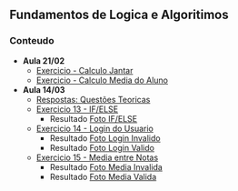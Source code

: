 ## Fundamentos de Logica e Algoritimos

### Conteudo
- **Aula 21/02**
    - [Exercicio - Calculo Jantar](21-02/calculoJantar.html)
    - [Exercicio - Calculo Media do Aluno](21-02/mediaAluno.html)
- **Aula 14/03**
    - [Respostas: Questões Teoricas](respostasPDF.md)
    - [Exercicio 13 - IF/ELSE](14-03/13_if_else.cs)
      - Resultado [Foto IF/ELSE](13-IF_ELSE.jpg)
    - [Exercicio 14 - Login do Usuario](14-03/14_login.cs)
      - Resultado [Foto Login Invalido](14-Login_Invalido.jpg)
      - Resultado [Foto Login Valido](14-Login_Valido.jpg)
    - [Exercicio 15 - Media entre Notas](14-03/15_note.cs)
      - Resultado [Foto Media Invalida](15-Media_Invalida.jpg)
      - Resultado [Foto Media Valida](15-Media_Valida.jpg)
